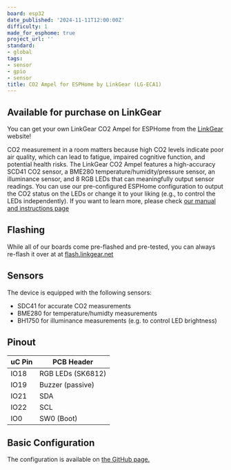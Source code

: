 ```yaml
---
board: esp32
date_published: '2024-11-11T12:00:00Z'
difficulty: 1
made_for_esphome: true
project_url: ''
standard:
- global
tags:
- sensor
- gpio
- sensor
title: CO2 Ampel for ESPHome by LinkGear (LG-ECA1)
---
```


## Available for purchase on LinkGear

You can get your own LinkGear CO2 Ampel for ESPHome from the [LinkGear](https://linkgear.net/product/co2-ampel-multisensor-display-esphome/) website!

CO2 measurement in a room matters because high CO2 levels indicate poor air quality, which can lead to fatigue, impaired cognitive function, and potential health risks. The LinkGear CO2 Ampel features a high-accuracy SCD41 CO2 sensor, a BME280 temperature/humidity/pressure sensor, an illuminance sensor, and 8 RGB LEDs that can meaningfully output sensor readings.
You can use our pre-configured ESPHome configuration to output the CO2 status on the LEDs or change it to your liking (e.g., to control the LEDs independently).
If you want to learn more, please check [our manual and instructions page](https://docs.linkgear.net/books/lg-eca1/)

## Flashing

While all of our boards come pre-flashed and pre-tested, you can always re-flash it over at at [flash.linkgear.net](https://flash.linkgear.net/)

## Sensors

The device is equipped with the following sensors:
- SDC41 for accurate CO2 measurements
- BME280 for temperature/humidty measurements
- BH1750 for illuminance measurements (e.g. to control LED brightness)

## Pinout

| uC Pin | PCB Header        |
|--------|-------------------|
| IO18   | RGB LEDs (SK6812) |
| IO19   | Buzzer (passive)  |
| IO21   | SDA               |
| IO22   | SCL               |
| IO0    | SW0 (Boot)        |

## Basic Configuration

The configuration is available on [the GitHub page.](https://github.com/performeon/LinkGearMisc/tree/main/products/lg-eca)